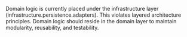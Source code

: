 Domain logic is currently placed under the infrastructure layer (infrastructure.persistence.adapters). This violates layered architecture principles. Domain logic should reside in the domain layer to maintain modularity, reusability, and testability.
